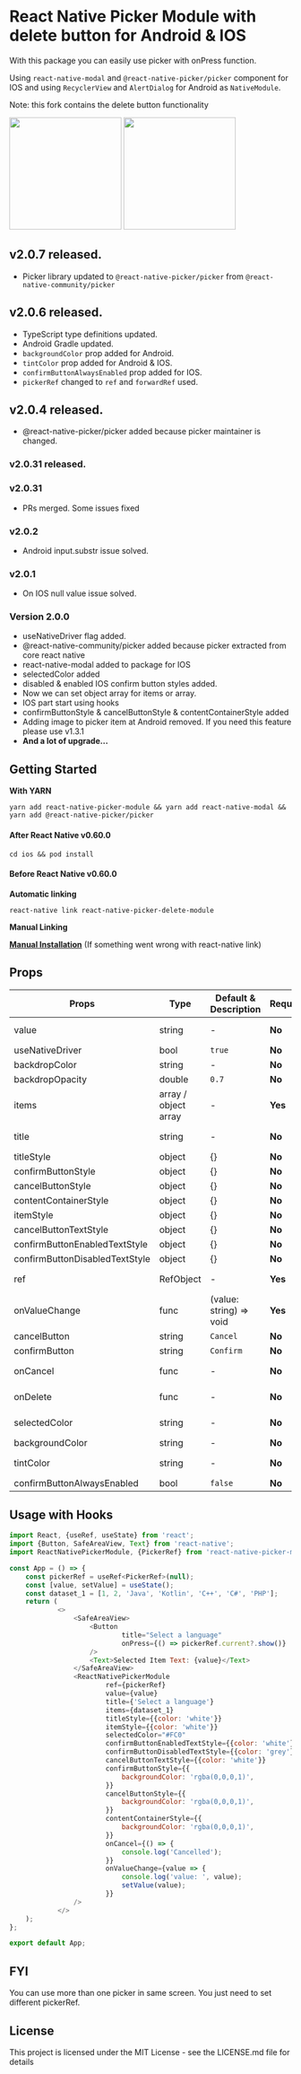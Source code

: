 # React Native Picker Module with delete button for Android & IOS

With this package you can easily use picker with onPress function.

Using `react-native-modal` and `@react-native-picker/picker` component for IOS and using `RecyclerView` and `AlertDialog` for Android as `NativeModule`.

Note: this fork contains the delete button functionality


<img src="./docs/android-picker-module.png" width="200"> <img width="200" src="./docs/ios-picker-module.png">

## v2.0.7 released.
- Picker library updated to `@react-native-picker/picker` from `@react-native-community/picker`

## v2.0.6 released.
- TypeScript type definitions updated.
- Android Gradle updated.
- `backgroundColor` prop added for Android.
- `tintColor` prop added for Android & IOS.
- `confirmButtonAlwaysEnabled` prop added for IOS.
- `pickerRef` changed to `ref` and `forwardRef` used.


## v2.0.4 released.
- @react-native-picker/picker added because picker maintainer is changed.

### v2.0.31 released.

### v2.0.31
- PRs merged. Some issues fixed

### v2.0.2
- Android input.substr issue solved.

### v2.0.1
- On IOS null value issue solved.

### Version 2.0.0
- useNativeDriver flag added.
- @react-native-community/picker added because picker extracted from core react native
- react-native-modal added to package for IOS
- selectedColor added
- disabled & enabled IOS confirm button styles added.
- Now we can set object array for items or array.
- IOS part start using hooks
- confirmButtonStyle & cancelButtonStyle & contentContainerStyle added
- Adding image to picker item at Android removed. If you need this feature please use v1.3.1
- **And a lot of upgrade...**


## Getting Started

**With YARN**

```
yarn add react-native-picker-module && yarn add react-native-modal && yarn add @react-native-picker/picker
```

#### After React Native v0.60.0

```
cd ios && pod install
```

#### Before React Native v0.60.0
**Automatic linking**

```
react-native link react-native-picker-delete-module
```

**Manual Linking**

**[Manual Installation](/docs/manual-installation.md)** (If something went wrong with react-native link)

## Props

| Props                          | Type                 | Default & Description   | Required | OS        |
|--------------------------------|----------------------|-------------------------|----------|-----------|
| value                          | string               | -                       |**No**        |Android, IOS|
| useNativeDriver                | bool                 | `true`                  |**No**        |IOS|
| backdropColor                  | string               | -                       |**No**        |IOS|
| backdropOpacity                | double               | `0.7`                   |**No**        |IOS|
| items                          | array / object array | -                       |**Yes**    |Android, IOS|
| title                          | string               | -                       |**No**        |Android, IOS|
| titleStyle                     | object               | {}                      |**No**        |IOS        |
| confirmButtonStyle             | object               | {}                      |**No**        |IOS        |
| cancelButtonStyle              | object               | {}                      |**No**        |IOS        |
| contentContainerStyle          | object               | {}                      |**No**        |IOS        |
| itemStyle                      | object               | {}                      |**No**        |IOS        |
| cancelButtonTextStyle          | object               | {}                      |**No**        |IOS        |
| confirmButtonEnabledTextStyle  | object               | {}                      |**No**        |IOS        |
| confirmButtonDisabledTextStyle | object               | {}                      |**No**        |IOS        |
| ref                            | RefObject            | -                       |**Yes**   |Android, IOS|
| onValueChange                  | func                 | (value: string) => void |**Yes**   |Android, IOS|
| cancelButton                   | string               | `Cancel`                |**No**        |IOS        |
| confirmButton                  | string               | `Confirm`               |**No**        |IOS        |
| onCancel                       | func                 | -                       |**No**    |Android, IOS|
| onDelete                       | func                 | -                       |**No**    |Android, IOS|
| selectedColor                  | string               | -                       |**No**    |Android, IOS|
| backgroundColor                | string               | -                       |**No**    |Android|
| tintColor                      | string               | -                       |**No**    |Android, IOS|
| confirmButtonAlwaysEnabled     | bool                 | `false`                  |**No**    |IOS|


## Usage with Hooks
```javascript
import React, {useRef, useState} from 'react';
import {Button, SafeAreaView, Text} from 'react-native';
import ReactNativePickerModule, {PickerRef} from 'react-native-picker-module';

const App = () => {
    const pickerRef = useRef<PickerRef>(null);
    const [value, setValue] = useState();
    const dataset_1 = [1, 2, 'Java', 'Kotlin', 'C++', 'C#', 'PHP'];
    return (
            <>
                <SafeAreaView>
                    <Button
                            title="Select a language"
                            onPress={() => pickerRef.current?.show()}
                    />
                    <Text>Selected Item Text: {value}</Text>
                </SafeAreaView>
                <ReactNativePickerModule
                        ref={pickerRef}
                        value={value}
                        title={'Select a language'}
                        items={dataset_1}
                        titleStyle={{color: 'white'}}
                        itemStyle={{color: 'white'}}
                        selectedColor="#FC0"
                        confirmButtonEnabledTextStyle={{color: 'white'}}
                        confirmButtonDisabledTextStyle={{color: 'grey'}}
                        cancelButtonTextStyle={{color: 'white'}}
                        confirmButtonStyle={{
                            backgroundColor: 'rgba(0,0,0,1)',
                        }}
                        cancelButtonStyle={{
                            backgroundColor: 'rgba(0,0,0,1)',
                        }}
                        contentContainerStyle={{
                            backgroundColor: 'rgba(0,0,0,1)',
                        }}
                        onCancel={() => {
                            console.log('Cancelled');
                        }}
                        onValueChange={value => {
                            console.log('value: ', value);
                            setValue(value);
                        }}
                />
            </>
    );
};

export default App;


```

## FYI
You can use more than one picker in same screen. You just need to set different pickerRef.

## License
This project is licensed under the MIT License - see the LICENSE.md file for details
